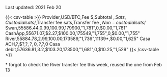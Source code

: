 Last updated: 2021 Feb 20

{{< csv-table >}}
Provider,USD/BTC,Fee $,Subtotal $,Sats,Custodial sats/$,Transfer fee sats,Transfer fee $,Non-custodial sats/$
Swan,55586.44,$0.99,$100.99,179900,"1,781",0,$0.00,"1,781"
CashApp,55671.07,$2.27,$100.00,175549,"1,755",0,$0.00,"1,755"
River,55884.78,$2.99,$100.00,173589,"1,736",11139*,$0.00,"1,625"
Casa ACH,?,$?,$?,?,0,?,$?,0
Casa debit,57636.81,3.2,$103.20,173500,"1,681",0,$10.25,"1,529"
{{< /csv-table >}}

*&nbsp;forgot to check the River transfer fee this week, reused the one from Feb 13
